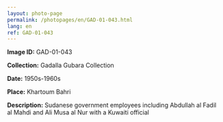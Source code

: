 ```yaml
---
layout: photo-page
permalink: /photopages/en/GAD-01-043.html
lang: en
ref: GAD-01-043
---
```


**Image ID:** GAD-01-043

**Collection:** Gadalla Gubara Collection

**Date:** 1950s-1960s

**Place:** Khartoum Bahri

**Description:** Sudanese government employees including Abdullah al Fadil al Mahdi and Ali Musa al Nur with a Kuwaiti official
